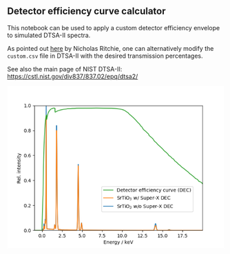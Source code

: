 ## Detector efficiency curve calculator

This notebook can be used to apply a custom detector efficiency envelope to simulated DTSA-II spectra.

As pointed out [here](https://probesoftware.com/smf/index.php?topic=1225.msg9676#msg9676) by Nicholas Ritchie, one can alternatively modify the `custom.csv` file in DTSA-II with the desired transmission percentages.

See also the main page of NIST DTSA-II: https://cstl.nist.gov/div837/837.02/epq/dtsa2/

![NIST_DEC](https://github.com/lukmuk/em-stuff/blob/main/DTSA-simulation-detector-efficiency/images/DTSA_DEC.png)